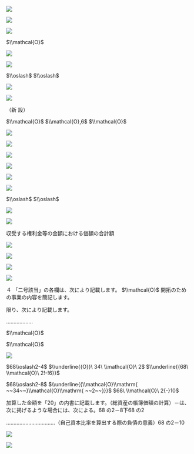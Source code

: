 ![](https://www.nta.go.jp/tmp/e99b356e-021d-4b3f-a638-de09c7def878/images/a709178492a16695a131e55f7a44f59ef5ff360f1e515309c5d8a0d8199cb580.jpg)

![](https://www.nta.go.jp/tmp/e99b356e-021d-4b3f-a638-de09c7def878/images/fbba75e465e6a8d85f2ca9a35909603be28f3942945d88d6c0d3aedd3612dd5b.jpg)

![](https://www.nta.go.jp/tmp/e99b356e-021d-4b3f-a638-de09c7def878/images/2b4509e8296794684086ddd32d1e9d8f5dc0805d9c00f092d39b306b2796de6b.jpg)

$\\mathcal{O}$

![](https://www.nta.go.jp/tmp/e99b356e-021d-4b3f-a638-de09c7def878/images/496f5f3a3747a0dfcae98cfa904e54339821c8bc167a0a35cb36a41d8dbbb1c3.jpg)

![](https://www.nta.go.jp/tmp/e99b356e-021d-4b3f-a638-de09c7def878/images/c48af90a8dc374233d203f7d6c59993a70fb93be5a495616472193d1d7055ec1.jpg)

$\\oslash$ $\\oslash$

![](https://www.nta.go.jp/tmp/e99b356e-021d-4b3f-a638-de09c7def878/images/2e8a4f4a818e6b302816d37bf91cdaa90914fc1afb99002e947f842a69249610.jpg)

![](https://www.nta.go.jp/tmp/e99b356e-021d-4b3f-a638-de09c7def878/images/cc9d2fff2c86c24100d165d2322f2af665c5c2d792fb6ae6d8c74c8b2193c2ef.jpg)

（新 設）

$\\mathcal{O}$ $\\mathcal{O},6$ $\\mathcal{O}$

![](https://www.nta.go.jp/tmp/e99b356e-021d-4b3f-a638-de09c7def878/images/883798fa030593759c247ddc3ca32018878d02f108123382f5498d82a81f5ffa.jpg)

![](https://www.nta.go.jp/tmp/e99b356e-021d-4b3f-a638-de09c7def878/images/e8fe090b7f2ebb05ffc723df47ec5d67879d96cda3e08cc4851006f7de642c33.jpg)

![](https://www.nta.go.jp/tmp/e99b356e-021d-4b3f-a638-de09c7def878/images/c2b6f4f26f71d0b76bb6ed4bc407e7ce386d13f0596d81bb0dd0128543ccbea1.jpg)

![](https://www.nta.go.jp/tmp/e99b356e-021d-4b3f-a638-de09c7def878/images/f655a4efe42683b67b0f0adbefe38ea5d0fbf27ac383fdb2f981cc2dff2330b3.jpg)

![](https://www.nta.go.jp/tmp/e99b356e-021d-4b3f-a638-de09c7def878/images/c9a24909a0ba70cea724272217f11106409eb0d989e3218707687f9b39915cc0.jpg)

![](https://www.nta.go.jp/tmp/e99b356e-021d-4b3f-a638-de09c7def878/images/04f6fc2cbc9b8ddf67317692aa7c00e571b0f82cead580b4c46ecb37f1e61fb5.jpg)

$\\oslash$ $\\oslash$

![](https://www.nta.go.jp/tmp/e99b356e-021d-4b3f-a638-de09c7def878/images/061d506bf742327e41d1789cf34905a4ab2a99769f9f0c0ab1d16302895f5e83.jpg)

![](https://www.nta.go.jp/tmp/e99b356e-021d-4b3f-a638-de09c7def878/images/d13974a628e711919fd2cf6b44be7f78e81e69033d294c9538e183385edb293f.jpg)

収受する権利金等の金額における価額の合計額

![](https://www.nta.go.jp/tmp/e99b356e-021d-4b3f-a638-de09c7def878/images/1dee1d51d20b274696bbfbb94ab86aac15cc8d41f6ba2cebf026713410706119.jpg)

![](https://www.nta.go.jp/tmp/e99b356e-021d-4b3f-a638-de09c7def878/images/ba02f36d8051f953d6a1b4577af4dc6adc9ca2e9ef0bb1fc65a0862eba8f4f7c.jpg)

![](https://www.nta.go.jp/tmp/e99b356e-021d-4b3f-a638-de09c7def878/images/9cfc57cd242a9a5bccb3fd6f4e40d2c2a9a92964a12fa871b2fdf53aaa16dd04.jpg)

![](https://www.nta.go.jp/tmp/e99b356e-021d-4b3f-a638-de09c7def878/images/8fa7f0dec4a07ce230c24e333a260de8e3514c89b4834623e6bcc9416032f7e2.jpg)

４ 「二号該当」の各欄は、次により記載します。 $\\mathcal{O}$ 開拓のための事業の内容を簡記します。

限り、次により記載します。

………………

$\\mathcal{O}$

$\\mathcal{O}$

![](https://www.nta.go.jp/tmp/e99b356e-021d-4b3f-a638-de09c7def878/images/05a9d3cf522ba977f46328f292af825be1c4eb7e58c4359fa2e3fabe2aa3da60.jpg)

$68\\oslash2-4$ $\\underline{{O}}\ 34\ \\mathcal{O}\ 2$ $\\underline{{68\ \\mathcal{O}\ 2!-!6}}$

$68\\oslash2-8$ $\\underline{{\\mathcal{O}\\mathrm{ ~~34~~}\\mathcal{O}\\mathrm{ ~~2~~}}}$ $68\ \\mathcal{O}\ 2{-}10$

加算した金額を「20」の内書に記載します。（総資産の帳簿価額の計算）－は、次に掲げるような場合には、次による。68 の2－8下68 の2

……………………………（自己資本比率を算出する際の負債の意義）68 の2－10

![](https://www.nta.go.jp/tmp/e99b356e-021d-4b3f-a638-de09c7def878/images/f2daf5b8e95f5c919f19e796237b820578fba9bdebbde335fb47f4e1b3addd25.jpg)

![](https://www.nta.go.jp/tmp/e99b356e-021d-4b3f-a638-de09c7def878/images/edd9382ff3ca664c10b0e37c75ff900677e888b797b3de948987dbdedaca5927.jpg)